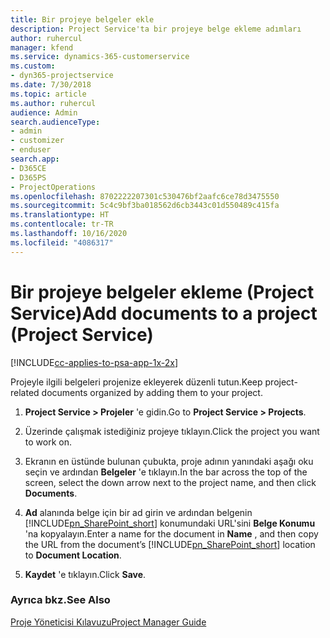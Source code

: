 ```yaml
---
title: Bir projeye belgeler ekle
description: Project Service'ta bir projeye belge ekleme adımları
author: ruhercul
manager: kfend
ms.service: dynamics-365-customerservice
ms.custom:
- dyn365-projectservice
ms.date: 7/30/2018
ms.topic: article
ms.author: ruhercul
audience: Admin
search.audienceType:
- admin
- customizer
- enduser
search.app:
- D365CE
- D365PS
- ProjectOperations
ms.openlocfilehash: 8702222207301c530476bf2aafc6ce78d3475550
ms.sourcegitcommit: 5c4c9bf3ba018562d6cb3443c01d550489c415fa
ms.translationtype: HT
ms.contentlocale: tr-TR
ms.lasthandoff: 10/16/2020
ms.locfileid: "4086317"
---
```

# <a name="add-documents-to-a-project-project-service"></a><span data-ttu-id="aa3fd-103">Bir projeye belgeler ekleme (Project Service)</span><span class="sxs-lookup"><span data-stu-id="aa3fd-103">Add documents to a project (Project Service)</span></span>

[!INCLUDE[cc-applies-to-psa-app-1x-2x](../includes/cc-applies-to-psa-app-1x-2x.md)]

<span data-ttu-id="aa3fd-104">Projeyle ilgili belgeleri projenize ekleyerek düzenli tutun.</span><span class="sxs-lookup"><span data-stu-id="aa3fd-104">Keep project-related documents organized by adding them to your project.</span></span>  
  
1. <span data-ttu-id="aa3fd-105">**Project Service > Projeler** 'e gidin.</span><span class="sxs-lookup"><span data-stu-id="aa3fd-105">Go to **Project Service > Projects**.</span></span>  
  
2. <span data-ttu-id="aa3fd-106">Üzerinde çalışmak istediğiniz projeye tıklayın.</span><span class="sxs-lookup"><span data-stu-id="aa3fd-106">Click the project you want to work on.</span></span>  
  
3. <span data-ttu-id="aa3fd-107">Ekranın en üstünde bulunan çubukta, proje adının yanındaki aşağı oku seçin ve ardından **Belgeler** 'e tıklayın.</span><span class="sxs-lookup"><span data-stu-id="aa3fd-107">In the bar across the top of the screen, select the down arrow next to the project name, and then click **Documents**.</span></span>  
  
4. <span data-ttu-id="aa3fd-108">**Ad** alanında belge için bir ad girin ve ardından belgenin [!INCLUDE[pn_SharePoint_short](../includes/pn-sharepoint-short.md)] konumundaki URL'sini **Belge Konumu** 'na kopyalayın.</span><span class="sxs-lookup"><span data-stu-id="aa3fd-108">Enter a name for the document in **Name** ,  and then copy the URL from the document’s [!INCLUDE[pn_SharePoint_short](../includes/pn-sharepoint-short.md)] location to **Document Location**.</span></span>  
  
5. <span data-ttu-id="aa3fd-109">**Kaydet** 'e tıklayın.</span><span class="sxs-lookup"><span data-stu-id="aa3fd-109">Click **Save**.</span></span>  
  
### <a name="see-also"></a><span data-ttu-id="aa3fd-110">Ayrıca bkz.</span><span class="sxs-lookup"><span data-stu-id="aa3fd-110">See Also</span></span>  
 [<span data-ttu-id="aa3fd-111">Proje Yöneticisi Kılavuzu</span><span class="sxs-lookup"><span data-stu-id="aa3fd-111">Project Manager Guide</span></span>](../psa/project-manager-guide.md)
